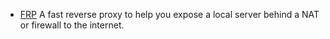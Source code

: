 * [FRP](https://github.com/fatedier/frp) A fast reverse proxy to help you expose a local server behind a NAT or firewall to the internet.
